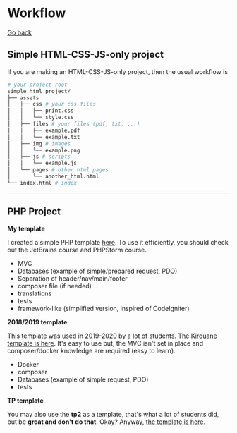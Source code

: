# Workflow

[Go back](..#starting-your-web-project)

## Simple HTML-CSS-JS-only project

If you are making an HTML-CSS-JS-only project, then
the usual workflow is

```bash
# your project root
simple_html_project/
├── assets
│   ├── css # your css files
│   │   ├── print.css
│   │   └── style.css
│   ├── files # your files (pdf, txt, ...)
│   │   ├── example.pdf
│   │   └── example.txt
│   ├── img # images
│   │   └── example.png
│   ├── js # scripts
│   │   └── example.js
│   └── pages # other html pages
│       └── another_html.html
└── index.html # index
````

<hr class="sr">

## PHP Project

**My template**

I created a simple PHP template
[here](https://github.com/memorize-code/web-project-template).
To use it efficiently, you should check out the JetBrains
course and PHPStorm course. 

* MVC
* Databases (example of simple/prepared request, PDO)
* Separation of header/nav/main/footer
* composer file (if needed)
* translations
* tests
* framework-like <span class="tms">(simplified version, inspired of CodeIgniter)</span>

**2018/2019 template**

This template was used in 2019-2020 by a lot of
students. [The Kirouane template is here](https://github.com/Kirouane/ensiie-project).
It's easy to use but, the MVC isn't set in place and
composer/docker knowledge are required (easy to learn).

* Docker
* composer
* Databases (example of simple request, PDO)
* tests

**TP template**

You may also use the **tp2** as a template, that's what
a lot of students did, but be **great and don't do
that**. Okay? Anyway,
[the template is here](https://github.com/memorize-code/memorize-references/raw/main/special/web/template-tp.zip).